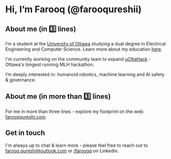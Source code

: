 # Hi, I’m Farooq (@farooqureshii)

## About me (in 3️⃣ lines)

I’m a student at the [University of Ottawa](HTTP://uottawa.ca) studying a dual degree in Electrical Engineering and Computer Science. Learn more about my education [here](https://www.uottawa.ca/faculty-engineering/school-electrical-engineering-computer-science).

I'm currently working on the community team to expand [uOttaHack](https://uottahack.ca) -Ottawa's longest running MLH hackathon.

I’m deeply interested in: humanoid robotics, machine learning and AI safety & governance.

## About me (in more than 3️⃣ lines)

For me in more than three lines - explore my footprint on the web: [farooqqureshi.com](http://farooqqureshi.com).

## Get in touch 
I'm always up to chat & learn more - please feel free to reach out to farooq.qureshi@outlook.com or [/farooqq](https://www.linkedin.com/in/farooqq/) on Linkedin. 
